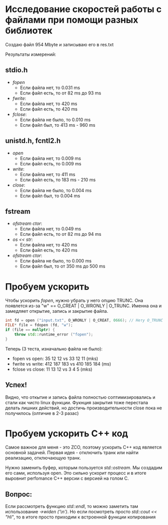 Исследование скоростей работы с файлами при помощи разных библиотек
===

Создаю файл 954 Mbyte и записываю его в res.txt

Результаты измерений:

## stdio.h
* *fopen*
  * Если файла нет, то 0.031 ms
  * Если файл есть, то от 82 ms до 93 ms
* *fwrite*:
  * Если файла нет, то 420 ms
  * Если файл есть, то 420 ms
* *fclose*:
  * Если файла не было, то 0.010 ms
  * Если файл был, то 413 ms - 960 ms

## unistd.h, fcntl2.h
* *open*
  * Если файла нет, то 0.009 ms
  * Если файл есть, то 0.009 ms
* *write*:
  * Если файла нет, то 411 ms
  * Если файл есть, то 183 ms - 210 ms
* *close*:
  * Если файла не было, то 0.004 ms
  * Если файл был, то 0.004 ms

## fstream
* *ofstream ctor*:
  * Если файла нет, то 0.049 ms
  * Если файл есть, то от 82 ms до 94 ms
* *os << str*:
  * Если файла нет, то 420 ms
  * Если файл есть, то 420 ms
* *ofstream ctor*:
  * Если файла не было, то 0.000 ms
  * Если файл был, то от 350 ms до 500 ms

# Пробуем ускорить
Чтобы ускорить *fopen*, нужно убрать у него опцию TRUNC.
Она появлется из-за "w" == O_CREAT | O_WRONLY | O_TRUNC.
Именна она и замедляет открытие, запись и закрытие файла.
```cpp
int fd = open ("input.txt", O_WRONLY | O_CREAT, 0666); // Нету O_TRUNC
FILE* file = fdopen (fd, "w");
if (file == nullptr) {
    throw std::runtime_error ("fopen");
}
```

Теперь (3 теста, изначально файла не было):

* fopen vs open:   35 12 12 vs 33 12 11       (mks)
* fwrite vs write: 412 187 183 vs 410 185 184 (ms)
* fclose vs close: 11 13 12 vs 3 4 5          (mks)

## Успех!

Видно, что откытие и запись файла полностью соптимизировались и стали как
чисто linux функции. Фукнция закрытия тоже перестала делать лишних действий, но
достичь производительности close пока не получилось (олтичие в 2-3 разаc)

# Пробуем ускорить C++ код
Самое важное для меня - это ZCO, поэтому ускорить C++ код является основной задачей.
Первая идея - отключить транк или найти реализацию, отключающую транк.

Нужно заменить буфер, которым пользуется *std::ostream*. Мы создадим его сами,
используя open. Это сильно ускорит процесс и в итоге выровнит perfomance
C++ версии с версией на голом C.

## Вопрос:
Если рассмотреть функцию *std::endl*, то можно заметить там использование
*->widen ('\n')*.
Но если посмотреть просто *std::cout << "Hi"*, то в итоге просто приходим
к встроенной функции копирования
